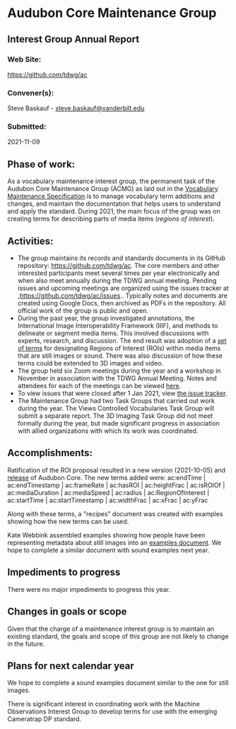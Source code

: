 # Audubon Core Maintenance Group

## Interest Group Annual Report

### Web Site:  
https://github.com/tdwg/ac
 
### Convener(s):  
Steve Baskauf - [steve.baskauf@vanderbilt.edu](mailto:steve.baskauf@vanderbilt.edu)

### Submitted:  
2021-11-09

## Phase of work:  
As a vocabulary maintenance interest group, the permanent task of the Audubon Core Maintenance Group (ACMG) as laid out in the [Vocabulary Maintenance Specification](https://github.com/tdwg/vocab/blob/master/vms/maintenance-specification.md#21-vocabulary-maintenance-interest-groups) is to manage vocabulary term additions and changes, and maintain the documentation that helps users to understand and apply the standard. During 2021, the main focus of the group was on creating terms for describing parts of media items (*regions of interest*). 

## Activities:
- The group maintains its records and standards documents in its GitHub repository: 
<https://github.com/tdwg/ac>. The core members and other interested participants meet 
several times per year electronically and when also meet annually 
during the TDWG annual meeting. Pending issues and upcoming meetings are 
organized using the issues tracker at ,https://github.com/tdwg/ac/issues.. Typically notes and documents are created using Google Docs, then archived as PDFs in the repository. All official work of the group is public and open.
- During the past year, the group investigated annotations, the International Image Interoperability Framework (IIIF), and methods to delineate or segment media items. This involved discussions with experts, research, and discussion. The end result was adoption of a [set of terms](http://rs.tdwg.org/ac/doc/termlist/#711-region-of-interest-vocabulary) for designating Regions of Interest (ROIs) within media items that are still images or sound. There was also discussion of how these terms could be extended to 3D images and video.
- The group held six Zoom meetings during the year and a workshop in November in association with the TDWG Annual Meeting. Notes and attendees for each of the meetings can be viewed [here](https://github.com/tdwg/ac/tree/master/historical). 
- To view issues that were closed after 1 Jan 2021, view [the issue tracker](https://github.com/tdwg/ac/issues?q=is%3Aissue+closed%3A%3E2021-01-01+-label%3Ameeting+).
- The Maintenance Group had two Task Groups that carried out work during the year. The Views Controlled Vocabularies Task Group will submit a separate report. The 3D Imaging Task Group did not meet formally during the year, but made significant progress in association with allied organizations with which its work was coordinated.

## Accomplishments:
Ratification of the ROI proposal resulted in a new version (2021-10-05) and [release](https://github.com/tdwg/ac/releases/tag/2021-10-05) of Audubon Core. The new terms added were: 
ac:endTime | ac:endTimestamp | ac:frameRate | ac:hasROI | ac:heightFrac | ac:isROIOf | ac:mediaDuration | ac:mediaSpeed | ac:radius | ac:RegionOfInterest | ac:startTime | ac:startTimestamp | ac:widthFrac | ac:xFrac | ac:yFrac

Along with these terms, a "recipes" document was created with examples showing how the new terms can be used.

Kate Webbink assembled examples showing how people have been representing metadata about still images into an [examples document](https://github.com/tdwg/ac/blob/2021-10-05/image/examples.md). We hope to complete a similar document with sound examples next year.

## Impediments to progress
There were no major impediments to progress this year.

## Changes in goals or scope
Given that the charge of a maintenance interest group is to maintain an existing 
standard, the goals and scope of this group are not likely to change in the future.

## Plans for next calendar year
We hope to complete a sound examples document similar to the one for still images.

There is significant interest in coordinating work with the Machine Observations Interest Group to develop terms for use with the emerging Cameratrap DP standard.
